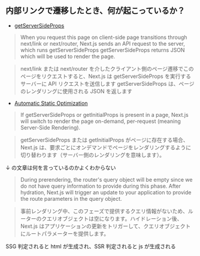 ## 内部リンクで遷移したとき、何が起こっているか？

- [getServerSideProps](https://nextjs.org/docs/basic-features/data-fetching/get-server-side-props)

> When you request this page on client-side page transitions through next/link or next/router, Next.js sends an API request to the server, which runs getServerSideProps
> getServerSideProps returns JSON which will be used to render the page.

> next/link または next/router を介したクライアント側のページ遷移でこのページをリクエストすると、Next.js は getServerSideProps を実行するサーバーに API リクエストを送信します
> getServerSideProps は、ページのレンダリングに使用される JSON を返します

- [Automatic Static Optimization](https://nextjs.org/docs/advanced-features/automatic-static-optimization)

> If getServerSideProps or getInitialProps is present in a page, Next.js will switch to render the page on-demand, per-request (meaning Server-Side Rendering).

> getServerSideProps または getInitialProps がページに存在する場合、Next.js は、要求ごとにオンデマンドでページをレンダリングするように切り替わります（サーバー側のレンダリングを意味します）。

↓ の文章は何を言っているのかよくわからない

> During prerendering, the router's query object will be empty since we do not have query information to provide during this phase. After hydration, Next.js will trigger an update to your application to provide the route parameters in the query object.

> 事前レンダリング中、このフェーズで提供するクエリ情報がないため、ルーターのクエリオブジェクトは空になります。ハイドレーション後、Next.js はアプリケーションの更新をトリガーして、クエリオブジェクトにルートパラメーターを提供します。

SSG 判定されると html が生成され、SSR 判定されると js が生成される
